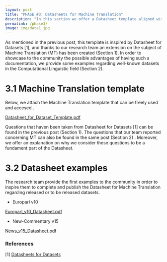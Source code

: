 ```yaml
---
layout: post
title: "PHASE #3: Datasheets for Machine Translation"
description: "In this section we offer a Datasheet template aligned with Machine Translation (Section 1), as well as, we provide the first two examples for the community (Section 2).\n"
permalink: /phase3/
image: img/data1.jpg
---
```




As mentioned in the previous post, this template is inspired by Datasheet for Datasets [1], and thanks to our research team an extension on the subject of Machine Translation (MT) has been created (Section 1). In order to showcase to the community the possible advantages of having such a documentation, we provide some examples regarding well-known datasets in the Computational Linguistic field (Section 2).



# 3.1 Machine Translation template

Below, we attach the Machine Translation template that can be freely used and accesed .

 [Datasheet_for_Dataset_Template.pdf](https://github.com/margaritageleta/TAED-bias/blob/master/_pdf/Datasheet_for_Dataset_Template.pdf) 

Questions that haven been taken from Datasheet for Datasets [1] can be found in the previous post (Section 1). The questions that our team reported concerning MT can also be found in the same post (Section 2) . Moreover, we offer an explanation on why we consider these questions to be a fundament part of the Datasheet.



# 3.2 Datasheet examples

The research team provide the first examples to the community in order to inspire them to complete and publish the Datasheet for Machine Translation regarding released or to be released datasets. 

* Europarl v10

 [Europarl_v10_Datasheet.pdf](https://github.com/margaritageleta/TAED-bias/blob/master/_pdf/Europarl_v10_Datasheet.pdf) 

* New-Commentary v15

 [News_v15_Datasheet.pdf](https://github.com/margaritageleta/TAED-bias/blob/master/_pdf/News_v15_Datasheet.pdf) 



### References

[1] [Datasheets for Datasets](https://arxiv.org/pdf/1803.09010.pdf)